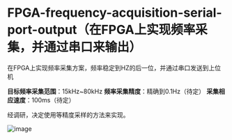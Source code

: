 # FPGA-frequency-acquisition-serial-port-output（在FPGA上实现频率采集，并通过串口来输出）


在FPGA上实现频率采集方案，频率稳定到HZ的后一位，并通过串口发送到上位机

**目标频率采集范围**：15kHz~80kHz
**频率采集精度**：精确到0.1Hz（待定）
**采集相应速度**：100ms（待定）

经调研，决定使用等精度采样的方法来实现。

![image](https://user-images.githubusercontent.com/120769776/209263745-418ab06b-2a7d-4368-8951-8311674e3ce0.png)


                                               
